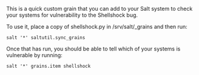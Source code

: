 This is a quick custom grain that you can add to your Salt system to check your
systems for vulnerability to the Shellshock bug.

To use it, place a copy of shellshock.py in /srv/salt/_grains and then run:

    salt '*' saltutil.sync_grains

Once that has run, you should be able to tell which of your systems is
vulnerable by running:

    salt '*' grains.item shellshock
